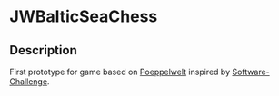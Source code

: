 # JWBalticSeaChess

## Description

First prototype for game based on
[Poeppelwelt](https://poeppelwelt.de/ostsee-schach/)
inspired by
[Software-Challenge](https://docs.software-challenge.de/spiele/ostseeschach/regeln).
